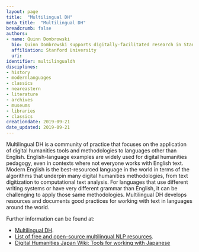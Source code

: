 ```yaml
---
layout: page
title:  "Multilingual DH"
meta_title:  "Multilingual DH"
breadcrumb: false
authors:
- name: Quinn Dombrowski
  bio: Quinn Dombrowski supports digitally-facilitated research in Stanford's Division of Literatures, Cultures & Languages as the Academic Technology Specialist. She has been involved with digital humanities since 2004, working on such projects as Project Bamboo, the DiRT tool directory, and DHCommons.
  affiliation: Stanford University
  uri:
identifier: multilingualdh
disciplines:
- history
- modernlanguages
- classics
- neareastern
- literature
- archives
- museums
- libraries
- classics
creationdate: 2019-09-21
date_updated: 2019-09-21
---
```


Multilingual DH is a community of practice that focuses on the application of digital humanities tools and methodologies to languages other than English. English-language examples are widely used for digital humanities pedagogy, even in contexts where not everyone works with English text. Modern English is the best-resourced language in the world in terms of the algorithms that underpin many digital humanities methodologies, from text digitization to computational text analysis. For languages that use different writing systems or have very different grammar than English, it can be challenging to apply those same methodologies. Multilingual DH develops resources and documents good practices for working with text in languages around the world.

Further information can be found at:
 -  [Multilingual DH](http://multilingualdh.org/).
 -  [List of free and open-source multilingual NLP resources](https://github.com/multilingual-dh/nlp-resources).
 -  [Digital Humanities Japan Wiki: Tools for working with Japanese](http://dhjapan.org/wiki/doku.php?id=tools)